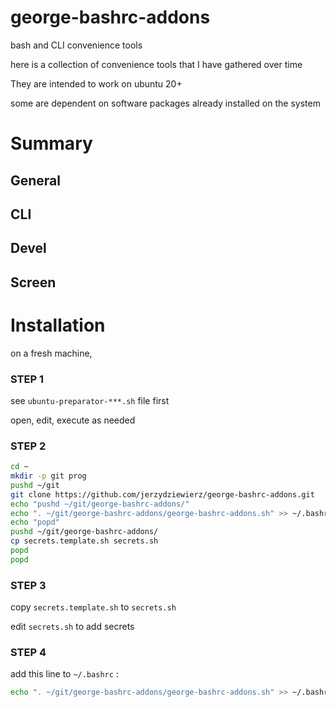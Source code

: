 # george-bashrc-addons
bash and CLI convenience tools

here is a collection of convenience tools that I have gathered over time

They are intended to work on ubuntu 20+

some are dependent on software packages already installed on the system 

# Summary

## General 

## CLI

## Devel

## Screen

# Installation

on a fresh machine,

### STEP 1

see `ubuntu-preparator-***.sh` file first

open, edit, execute as needed 

### STEP 2

```bash 
cd ~
mkdir -p git prog
pushd ~/git
git clone https://github.com/jerzydziewierz/george-bashrc-addons.git
echo "pushd ~/git/george-bashrc-addons/"
echo ". ~/git/george-bashrc-addons/george-bashrc-addons.sh" >> ~/.bashrc
echo "popd"
pushd ~/git/george-bashrc-addons/
cp secrets.template.sh secrets.sh
popd
popd 
```

### STEP 3

copy `secrets.template.sh` to `secrets.sh` 

edit `secrets.sh` to add secrets

### STEP 4


add this line to `~/.bashrc` :

```bash
echo ". ~/git/george-bashrc-addons/george-bashrc-addons.sh" >> ~/.bashrc 
```
